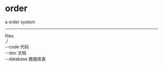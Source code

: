 # order
a order system

-----------------------------------
files  
./  
--code 代码  
--doc 文档  
--database 数据库表  

